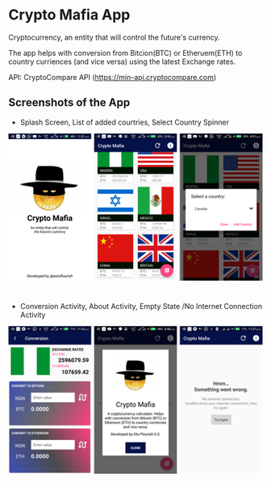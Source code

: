Crypto Mafia App
===================================

Cryptocurrency, an entity that will control the future's currency.

The app helps with conversion from Bitcion(BTC) or Etheruem(ETH) to country curriences (and vice versa) using the latest Exchange rates.

API: CryptoCompare API (https://min-api.cryptocompare.com)


Screenshots of the App
----------------------
- Splash Screen, List of added courtries, Select Country Spinner

![Screenshot_1](Screenshots/a.png)

#

- Conversion Activity, About Activity, Empty State /No Internet Connection Activity

![Screenshot_2](Screenshots/b.png)
